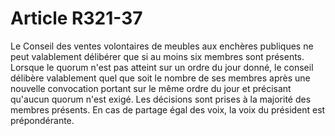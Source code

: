 # Article R321-37

Le Conseil des ventes volontaires de meubles aux enchères publiques ne peut valablement délibérer que si au moins six membres sont présents. Lorsque le quorum n'est pas atteint sur un ordre du jour donné, le conseil délibère valablement quel que soit le nombre de ses membres après une nouvelle convocation portant sur le même ordre du jour et précisant qu'aucun quorum n'est exigé.   Les décisions sont prises à la majorité des membres présents. En cas de partage égal des voix, la voix du président est prépondérante.